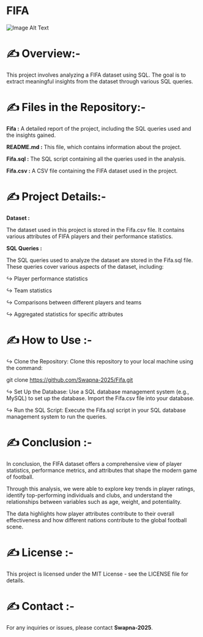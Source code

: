 # FIFA



![Image Alt Text](https://wallpapercave.com/uwp/uwp2338645.jpeg)





# ✍️ Overview:-


This project involves analyzing a FIFA dataset using SQL. The goal is to extract meaningful insights from the dataset through various SQL queries.



# ✍️ Files in the Repository:-



**Fifa :**  A detailed report of the project, including the SQL queries used and the insights gained.


**README.md :**  This file, which contains information about the project.


**Fifa.sql :** The SQL script containing all the queries used in the analysis.


**Fifa.csv :**  A CSV file containing the FIFA dataset used in the project.




# ✍️ Project Details:-


**Dataset :**


The dataset used in this project is stored in the Fifa.csv file. It contains various attributes of FIFA players and their performance statistics.



**SQL Queries :**



The SQL queries used to analyze the dataset are stored in the Fifa.sql file. These queries cover various aspects of the dataset, including:

↪ Player performance statistics

↪ Team statistics

↪ Comparisons between different players and teams

↪ Aggregated statistics for specific attributes



# ✍️ How to Use :-



↪ Clone the Repository: Clone this repository to your local machine using the command:
 
   git clone https://github.com/Swapna-2025/Fifa.git

↪ Set Up the Database: Use a SQL database management system (e.g., MySQL) to set up the database. Import the Fifa.csv file into your database.
 
↪ Run the SQL Script: Execute the Fifa.sql script in your SQL database management system to run the queries.







# ✍️ Conclusion :-




In conclusion, the FIFA dataset offers a comprehensive view of player statistics, performance metrics, and attributes that shape the modern game of football. 

Through this analysis, we were able to explore key trends in player ratings, identify top-performing individuals and clubs, and understand the relationships between variables such as age, weight, and potentiality. 

The data highlights how player attributes contribute to their overall effectiveness and how different  nations contribute to the global football scene.








 


# ✍️  License :-


This project is licensed under the MIT License - see the LICENSE file for details.




# ✍️  Contact :-



For any inquiries or issues, please contact **Swapna-2025**.


